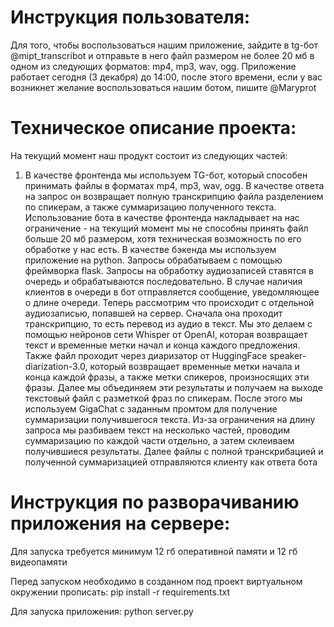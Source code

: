# Инструкция пользователя:
Для того, чтобы воспользоваться нашим приложение, зайдите в tg-бот @mipt_transcribot и отправьте в него файл
размером не более 20 мб в одном из следующих форматов: mp4, mp3, wav, ogg. Приложение работает сегодня
(3 декабря) до 14:00, после этого времени, если у вас возникнет желание воспользоваться нашим ботом,
пишите @Maryprot

# Техническое описание проекта:
На текущий момент наш продукт состоит из следующих частей:
1)	В качестве фронтенда мы используем TG-бот, который способен принимать файлы в форматах mp4, mp3, wav, ogg. В качестве ответа на запрос он возвращает полную транскрипцию файла разделением по спикерам, а также суммаризацию полученного текста. Использование бота в качестве фронтенда накладывает на нас ограничение - на текущий момент мы не способны принять файл больше 20 мб размером, хотя техническая возможность по его обработке у нас есть.
В качестве бэкенда мы используем приложение на python. Запросы обрабатываем с помощью фреймворка flask. Запросы на обработку аудиозаписей ставятся в очередь и обрабатываются последовательно. В случае наличия клиентов в очереди в бот отправляется сообщение, уведомляющее о длине очереди. Теперь рассмотрим что происходит с отдельной аудиозаписью, попавшей на сервер. Сначала она проходит транскрипцию, то есть перевод из аудио в текст. Мы это делаем с помощью нейронов сети Whisper от OpenAI, которая возвращает текст и временные метки начал и конца каждого предложения. Также файл проходит через диаризатор от HuggingFace speaker-diarization-3.0, который возвращает временные метки начала и конца каждой фразы, а также метки спикеров, произносящих эти фразы. Далее мы объединяем эти результаты и получаем на выходе текстовый файл с разметкой фраз по спикерам. После этого мы используем GigaChat с заданным промтом для получение суммаризации получившегося текста. Из-за ограничения на длину запроса мы разбиваем текст на несколько частей, проводим суммаризацию по каждой части отдельно, а затем склеиваем получившиеся результаты. Далее файлы с полной транскрибацией и полученной суммаризацией отправляются клиенту как ответа бота

# Инструкция по разворачиванию приложения на сервере:
Для запуска требуется минимум 12 гб оперативной памяти и 12 гб видеопамяти

Перед запуском необходимо в созданном под проект виртуальном окружении прописать:
pip install -r requirements.txt

Для запуска приложения:
python server.py
